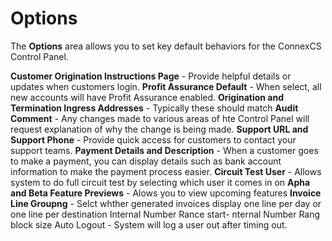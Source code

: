# Options
The **Options** area allows you to set key default behaviors for the ConnexCS Control Panel. 

**Customer Origination Instructions Page** - Provide helpful details or updates when customers login. 
**Profit Assurance Default** - When select, all new accounts will have Profit Assurance enabled. 
**Origination and Termination Ingress Addresses** - Typically these should match
**Audit Comment** - Any changes made to various areas of hte Control Panel will request explanation of why the change is being made. 
**Support URL and Support Phone** - Provide quick access for customers to contact your support teams. 
**Payment Details and Description** - When a customer goes to make a payment, you can display details such as bank account information to make the payment process easier. 
**Circuit Test User** - Allows system to do full circuit test by selecting which user it comes in on
**Apha and Beta Feature Previews** - Alows you to view upcoming features
**Invoice Line Groupng** - Selct whther generated invoices display one line per day or one line per destination
Internal Number Rance start- 
nternal Number Rang block size
Auto Logout - System will log a user out after timing out. 

